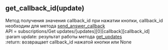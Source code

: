 ## get_callback_id(update)
Метод получения значения callback_id при нажатии кнопки, callback_id необходим для метода [send_answer_callback](send_answer_callback.md)  
API = subscriptions/Get updates/[updates][0][callback][callback_id]  
:param update: результат работы метода [get_updates](doc/get_updates.md)  
:return: возвращает callback_id нажатой кнопки или None  
